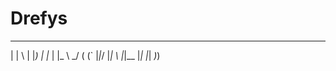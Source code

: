 # Drefys
 ___   ___   ____  ____  _     __  
| | \ | |_) | |_  | |_  \ \_/ ( (` 
|_|_/ |_| \ |_|__ |_|    |_|  _)_) 
